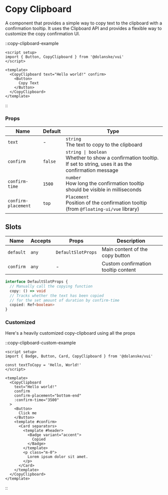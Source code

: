# Copy Clipboard

A component that provides a simple way to copy text to the clipboard with a confirmation tooltip. It uses the Clipboard API and provides a flexible way to customize the copy confirmation UI.

::copy-clipboard-example

```vue
<script setup>
import { Button, CopyClipboard } from '@dolanske/vui'
</script>

<template>
  <CopyClipboard text="Hello world!" confirm>
    <Button>
      Copy Text
    </Button>
  </CopyClipboard>
</template>
```

::

### Props

| Name                | Default | Type                                                                                                                   |
| ------------------- | ------- | ---------------------------------------------------------------------------------------------------------------------- |
| `text`              | -       | `string` <br> The text to copy to the clipboard                                                                        |
| `confirm`           | `false` | `string \| boolean` <br> Whether to show a confirmation tooltip. If set to string, uses it as the confirmation message |
| `confirm-time`      | `1500`  | `number` <br> How long the confirmation tooltip should be visible in milliseconds                                      |
| `confirm-placement` | `top`   | `Placement` <br> Position of the confirmation tooltip (from `@floating-ui/vue` library)                                |

## Slots

| Name      | Accepts | Props              | Description                         |
| --------- | ------- | ------------------ | ----------------------------------- |
| `default` | `any`   | `DefaultSlotProps` | Main content of the copy button     |
| `confirm` | `any`   | -                  | Custom confirmation tooltip content |

```ts
interface DefaultSlotProps {
  // Manually call the copying function
  copy: () => void
  // Tracks whether the text has been copied
  // for the set amount of duration by confirm-time
  copied: Ref<boolean>
}
```

### Customized

Here's a heavily customized copy-clipboard using all the props

::copy-clipboard-custom-example

```vue
<script setup>
import { Badge, Button, Card, CopyClipboard } from '@dolanske/vui'

const textToCopy = 'Hello, World!'
</script>

<template>
  <CopyClipboard
    text="Hello world!"
    confirm
    confirm-placement="bottom-end"
    :confirm-time="3500"
  >
    <Button>
      Click me
    </Button>
    <template #confirm>
      <Card separators>
        <template #header>
          <Badge variant="accent">
            Copied
          </Badge>
        </template>
        <p class="m-0">
          Lorem ipsum dolor sit amet.
        </p>
      </Card>
    </template>
  </CopyClipboard>
</template>
```

::

